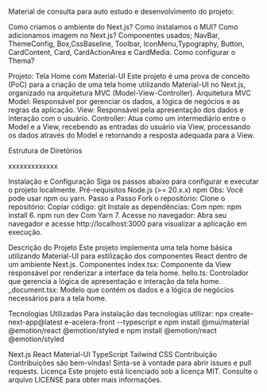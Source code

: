 Material de consulta para auto estudo e desenvolvimento do projeto:

Como criamos o ambiente do Next.js?
Como instalamos o MUI?
Como adicionamos imagem no Next.js?
Componentes usados; NavBar, ThemeConfig, Box,CssBaseline, Toolbar, IconMenu,Typography, Button, CardContent, Card, CardActionArea e CardMedia.
Como configurar o Thema?

Projeto: Tela Home com Material-UI
Este projeto é uma prova de conceito (PoC) para a criação de uma tela home utilizando Material-UI no Next.js, organizado na arquitetura MVC (Model-View-Controller).
Arquitetura MVC
Model: Responsável por gerenciar os dados, a lógica de negócios e as regras da aplicação.
View: Responsável pela apresentação dos dados e interação com o usuário.
Controller: Atua como um intermediário entre o Model e a View, recebendo as entradas do usuário via View, processando os dados através do Model e retornando a resposta adequada para a View.

Estrutura de Diretórios

xxxxxxxxxxxxx

Instalação e Configuração
Siga os passos abaixo para configurar e executar o projeto localmente.
Pré-requisitos
Node.js (>= 20.x.x) 
npm 
Obs: Você pode usar npm ou yarn.
Passo a Passo
Fork o repositório:
Clone o repositório:
Copiar código: git <url repositorio>
Instale as dependências:
Com npm:
npm install
      6. npm run dev
           Com Yarn
      7. Acesse no navegador:
Abra seu navegador e acesse http://localhost:3000 para visualizar a aplicação em execução.



Descrição do Projeto
Este projeto implementa uma tela home básica utilizando Material-UI para estilização dos componentes React dentro de um ambiente Next.js.
Componentes
index.tsx: Componente da View responsável por renderizar a interface da tela home.
hello.ts: Controlador que gerencia a lógica de apresentação e interação da tela home.
_document.tsx: Modelo que contém os dados e a lógica de negócios necessários para a tela home.

Tecnologias Utilizadas
Para instalação das tecnologias utilizar: 
npx create-next-app@latest e-acelera-front --typescript
e
npm install @mui/material @emotion/react @emotion/styled
e
npm install @emotion/react @emotion/styled


Next.js
React
Material-UI
TypeScript
Tailwind CSS
Contribuição
Contribuições são bem-vindas! Sinta-se à vontade para abrir issues e pull requests.
Licença
Este projeto está licenciado sob a licença MIT. Consulte o arquivo LICENSE para obter mais informações.
